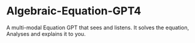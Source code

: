 # Algebraic-Equation-GPT4
A multi-modal Equation GPT that sees and listens. It solves the equation, Analyses and explains it to you.
